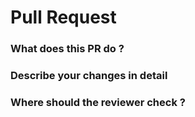 # Pull Request

### What does this PR do ?



### Describe your changes in detail



### Where should the reviewer check ?
